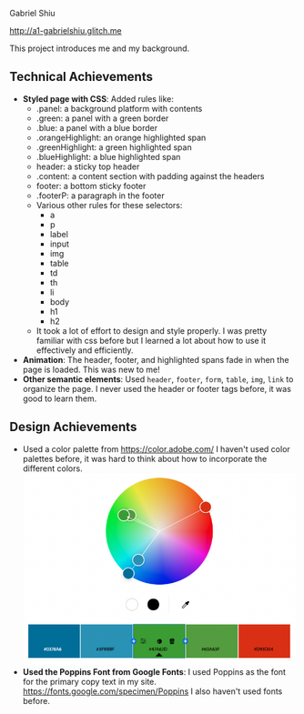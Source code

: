 Gabriel Shiu

http://a1-gabrielshiu.glitch.me

This project introduces me and my background.

## Technical Achievements
- **Styled page with CSS**: Added rules like:
  - .panel: a background platform with contents
  - .green: a panel with a green border
  - .blue: a panel with a blue border
  - .orangeHighlight: an orange highlighted span
  - .greenHighlight: a green highlighted span
  - .blueHighlight: a blue highlighted span
  - header: a sticky top header
  - .content: a content section with padding against the headers
  - footer: a bottom sticky footer
  - .footerP: a paragraph in the footer
  - Various other rules for these selectors:
    - a
    - p
    - label
    - input
    - img
    - table
    - td
    - th
    - li
    - body
    - h1
    - h2
  - It took a lot of effort to design and style properly. I was pretty familiar with css before but I learned a lot about how to use it effectively and efficiently.
- **Animation**: The header, footer, and highlighted spans fade in when the page is loaded. This was new to me!
- **Other semantic elements**: Used `header`, `footer`, `form`, `table`, `img`, `link` to organize the page. I never used the header or footer tags before, it was good to learn them.

## Design Achievements
- Used a color palette from https://color.adobe.com/ I haven't used color palettes before, it was hard to think about how to incorporate the different colors.
![Color Palette](./color-theme.png)
- **Used the Poppins Font from Google Fonts**: I used Poppins as the font for the primary copy text in my site. https://fonts.google.com/specimen/Poppins I also haven't used fonts before.